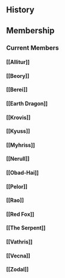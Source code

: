 ## History
## Membership
### Current Members
#### [[Allitur]]
#### [[Beory]]
#### [[Berei]]
#### [[Earth Dragon]]
#### [[Krovis]]
#### [[Kyuss]]
#### [[Myhriss]]
#### [[Nerull]]
#### [[Obad-Hai]]
#### [[Pelor]]
#### [[Rao]]
#### [[Red Fox]]
#### [[The Serpent]]
#### [[Vathris]]
#### [[Vecna]]
#### [[Zodal]]